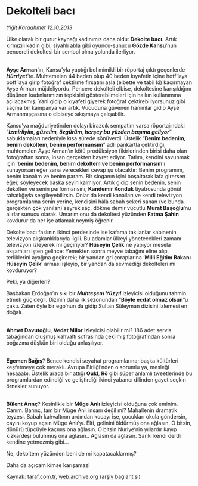 # Dekolteli bacı

*Yiğit Karaahmet 12.10.2013*

<div class="yazi"><p>Ülke olarak bir gurur kaynağı kadınımız daha oldu: <b>Dekolte bacı.</b> Artık kırmızılı kadın gibi, siyahlı abla gibi oyuncu-sunucu <b>Gözde Kansu</b>’nun pencereli dekoltesi bir sembol olma yolunda ilerliyor. </p>
<p><b><br/>Ayşe Arman</b>’ın, Kansu’yla yaptığı bol mimikli bir röportaj çıktı geçenlerde <b><i>Hürriyet</i></b>’te. Muhtemelen 44 beden olup 40 beden kıyafetin içine hoff’laya poff’laya girip fotoğraf çektirme fırsatını asla (elbette ve tabii ki) kaçırmayan Ayşe Arman müjdeliyordu. Pencere dekolteli elbise, dekoltesine karışıldığını düşünen kadınlarımızın tepkisini gösterebilmeleri için halkın kullanımına açılacakmış. Yani gidip o kıyafeti giyerek fotoğraf çektirebiliyorsunuz gibi saçma bir kampanya var artık. Vücuduna güvenen hanımlar gidip Ayşe Armanmışçasına o elbiseye sıkışmaya çalışabilir. </p>
<p>Kansu’ya mağduriyetinden dolayı birazcık sempatim varsa röportajındaki “<b><i>İzmirliyim, güzelim, özgürüm, herşey bu yüzden başıma geliyor</i></b>” sabuklamaları nedeniyle kısa sürede sönüverdi. Üstelik “<b>Benim bedenim, benim dekoltem, benim performansım</b>” adlı pankartla çektirdiği, muhtemelen Ayşe Arman’ın kötü prodüksiyon fikirlerinden birisi daha olan fotoğraftan sonra, insan gerçekten hayret ediyor. Tatlım, kendini savunmak için ‘<b>benim bedenim, benim dekoltem ve benim performansım</b>’ı sunuyorsan eğer sana verecekleri cevap şu olacaktır: Benim programım, benim kanalım ve benim param. Bir sloganın içini boşaltarak lafa girersen eğer, söyleyecek başka şeyin kalmıyor. Artık gidip senin bedenin, senin dekolten ve senin performansını, <b>Kandemir Konduk</b> tiyatrosunda gönül rahatlığıyla sergileyebilirsin. Onlar da kendi kanalları ve kendi televizyon programlarına senin yerine, kendisini hâlâ sabah şekeri sanan (ve bunda gerçekten çok yanılan) seyrek saç, dökme demir vücutlu <b>Murat Başoğlu</b>’nu alırlar sunucu olarak. Umarım onu da dekoltesi yüzünden <b>Fatma Şahin</b> kovdurur da her işe atlamak neymiş öğrenir. </p>
<p>Dekolte bacı faslının ikinci perdesinde ise kafama takılanlar kabinenin televizyon alışkanlıklarıyla ilgili. Bu adamlar ülkeyi yönetecekleri zamanı televizyon izleyerek mi geçiriyor? <b>Hüseyin Çelik</b> ne yapıyor mesela akşamları işten gelince: Yemekten sonra meyve tabağını eline alıp, terliklerini ayağına geçirerek; bir yandan gri çoraplarına ‘<b>Milli Eğitim Bakanı Hüseyin Çelik</b>’ arması işleyip, bir yandan da sevmediği dekolteleri mi kovduruyor? </p>
<p>Peki, ya diğerleri? </p>
<p>Başbakan Erdoğan’ın sıkı bir <b><i>Muhteşem Yüzyıl</i></b> izleyicisi olduğunu tahmin etmek güç değil. Dizinin daha ilk sezonundan “<b>Böyle ecdat olmaz olsun</b>”u çaktı. Zaten öyle bir ego’nun da gidip Sultan Süleyman dizisini izlemesi en doğalı.</p>
<p><b><br/>Ahmet Davutoğlu</b>, <b>Vedat Milor</b> izleyicisi olabilir mi? 186 adet servis tabağından oluşmuş kahvaltı sofrasında çekilmiş fotoğrafından sonra boğazına düşkün biri olduğu anlaşılıyor. </p>
<p><b><br/>Egemen Bağış</b>? Bence kendisi seyahat programlarına; başka kültürleri keşfetmeye çok meraklı. Avrupa Birliği’nden o sorumlu ya, mesleği hesaaabı. Üstelik arada bir attığı <b>Oukl</b>, <b>Rö</b> gibi süper anlamlı tweetlerinde bu programlardan edindiği ve geliştirdiği ikinci yabancı dilinden gayet seçkin örnekler sunuyor. </p>
<p><b><br/>Bülent Arınç</b>? Kesinlikle bir <b>Müge Anlı</b> izleyicisi olduğuna çok eminim. Canım. Barınç, tam bir Müge Anlı insanı değil mi? Mahallenin dramatik teyzesi. Sabah kahvaltının ardından kocayı işe, çocukları okula göndersin, çayını koyup açsın Müge Anlı’yı. Elti, gelinini öldürmüş ona ağlasın. O bitsin, dünürü tüpçüyle kaçmış ona ağlasın. O bitsin Nuriye’nin yıllardır kayıp kızkardeşi bulunmuş ona ağlasın.. Ağlasın da ağlasın. Sanki kendi derdi kendine yetmezmiş gibi...</p>
<p>Ne, dekoltem yüzünden beni de mi kapatacaklarmış?<br/></p>
<p>Daha da açıcam kimse karışamaz!</p>
</div>

Kaynak: [taraf.com.tr](http://www.taraf.com.tr:80/yigit-karaahmet/makale-dekolteli-baci.htm), [web.archive.org (arşiv bağlantısı)](http://web.archive.org/web/20131013194239/http://www.taraf.com.tr:80/yigit-karaahmet/makale-dekolteli-baci.htm)
